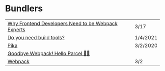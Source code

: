 # Bundlers

|  |  |
| :--- | :--- |
| [Why Frontend Developers Need to be Webpack Experts](https://blog.bitsrc.io/why-frontend-developers-need-to-be-webpack-experts-32e734b6f04a) | 3/17 |
| [Do you need build tools?](https://gomakethings.com/do-you-need-build-tools/) | 1/4/2021 |
| [Pika](https://www.pika.dev/) | 3/2/2020 |
| [Goodbye Webpack! Hello Parcel 👋🏼](https://ced.hashnode.dev/goodbye-webpack-hello-parcel-ck156yl0u00qgqis18bqopvvo) |  |
| [Webpack](https://webpack.js.org/) | 3/2 |

